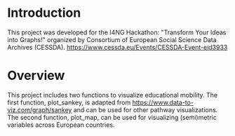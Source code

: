 # Introduction  
This project was developed for the I4NG Hackathon: "Transform Your Ideas into Graphs!" organized by Consortium of European Social Science Data Archives (CESSDA).
https://www.cessda.eu/Events/CESSDA-Event-eid3933

# Overview
This project includes two functions to visualize educational mobility.
The first function, plot_sankey, is adapted from https://www.data-to-viz.com/graph/sankey and can be used for other pathway visualizations.
The second function, plot_map, can be used for visualizing (semi)metric variables across European countries.

